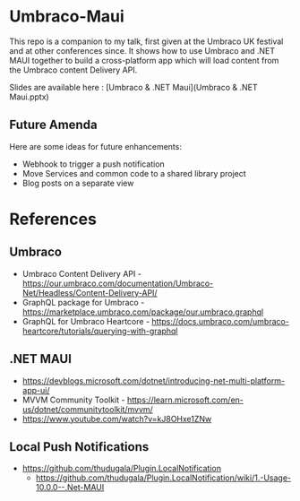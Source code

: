 # Umbraco-Maui

This repo is a companion to my talk, first given at the Umbraco UK festival and at other conferences since. It shows how to use Umbraco and .NET MAUI together to build a cross-platform app which will load content from the Umbraco content Delivery API.

Slides are available here : [Umbraco & .NET Maui](Umbraco & .NET Maui.pptx)

## Future Amenda

Here are some ideas for future enhancements:

- Webhook to trigger a push notification
- Move Services and common code to a shared library project
- Blog posts on a separate view


# References

## Umbraco

- Umbraco Content Delivery API - https://our.umbraco.com/documentation/Umbraco-Net/Headless/Content-Delivery-API/
- GraphQL package for Umbraco - https://marketplace.umbraco.com/package/our.umbraco.graphql
- GraphQL for Umbraco Heartcore - https://docs.umbraco.com/umbraco-heartcore/tutorials/querying-with-graphql

## .NET MAUI

- https://devblogs.microsoft.com/dotnet/introducing-net-multi-platform-app-ui/
- MVVM Community Toolkit - https://learn.microsoft.com/en-us/dotnet/communitytoolkit/mvvm/
- https://www.youtube.com/watch?v=kJ8OHxe1ZNw

## Local Push Notifications

- https://github.com/thudugala/Plugin.LocalNotification
    - https://github.com/thudugala/Plugin.LocalNotification/wiki/1.-Usage-10.0.0--.Net-MAUI


